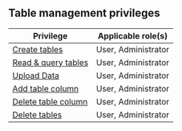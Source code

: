 ## Table management privileges

| Privilege | Applicable role(s) |
|---|---|
| [Create tables](/docs/cloud/cloud-tables/cloud-table-create) | User, Administrator |
| [Read & query tables](/docs/cloud/cloud-query/cloud-query-home) | User, Administrator |
| [Upload Data](/docs/cloud/cloud-ingest/cloud-table-upload-data) | User, Administrator|
| [Add table column](/docs/cloud/cloud-tables/cloud-table-add-column) | User, Administrator|
| [Delete table column](/docs/cloud/cloud-tables/cloud-table-delete-column) | User, Administrator|
| [Delete tables](/docs/cloud/cloud-tables/cloud-table-delete) | User, Administrator |
